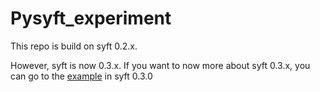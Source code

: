 # Pysyft_experiment
This repo is build on syft 0.2.x.

However, syft is now 0.3.x. If you want to now more about syft 0.3.x, you can go to the [example](https://github.com/OpenMined/PySyft/tree/dev/examples) in syft 0.3.0
